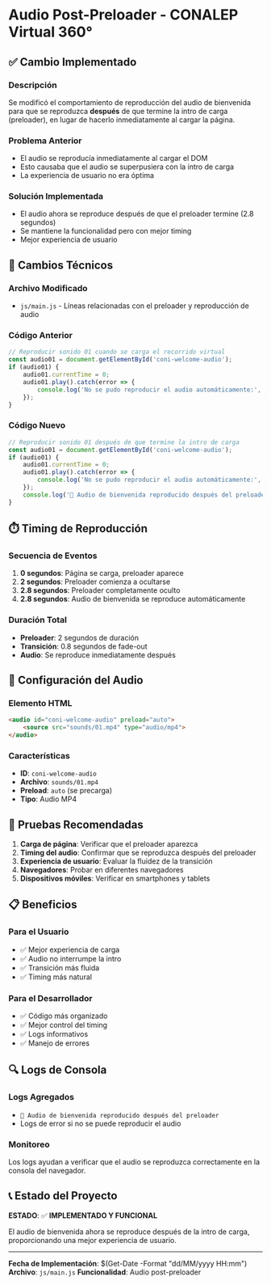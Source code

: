# Audio Post-Preloader - CONALEP Virtual 360°

## ✅ Cambio Implementado

### Descripción
Se modificó el comportamiento de reproducción del audio de bienvenida para que se reproduzca **después** de que termine la intro de carga (preloader), en lugar de hacerlo inmediatamente al cargar la página.

### Problema Anterior
- El audio se reproducía inmediatamente al cargar el DOM
- Esto causaba que el audio se superpusiera con la intro de carga
- La experiencia de usuario no era óptima

### Solución Implementada
- El audio ahora se reproduce después de que el preloader termine (2.8 segundos)
- Se mantiene la funcionalidad pero con mejor timing
- Mejor experiencia de usuario

## 🔧 Cambios Técnicos

### Archivo Modificado
- `js/main.js` - Líneas relacionadas con el preloader y reproducción de audio

### Código Anterior
```javascript
// Reproducir sonido 01 cuando se carga el recorrido virtual
const audio01 = document.getElementById('coni-welcome-audio');
if (audio01) {
    audio01.currentTime = 0;
    audio01.play().catch(error => {
        console.log('No se pudo reproducir el audio automáticamente:', error);
    });
}
```

### Código Nuevo
```javascript
// Reproducir sonido 01 después de que termine la intro de carga
const audio01 = document.getElementById('coni-welcome-audio');
if (audio01) {
    audio01.currentTime = 0;
    audio01.play().catch(error => {
        console.log('No se pudo reproducir el audio automáticamente:', error);
    });
    console.log('🎵 Audio de bienvenida reproducido después del preloader');
}
```

## ⏱️ Timing de Reproducción

### Secuencia de Eventos
1. **0 segundos**: Página se carga, preloader aparece
2. **2 segundos**: Preloader comienza a ocultarse
3. **2.8 segundos**: Preloader completamente oculto
4. **2.8 segundos**: Audio de bienvenida se reproduce automáticamente

### Duración Total
- **Preloader**: 2 segundos de duración
- **Transición**: 0.8 segundos de fade-out
- **Audio**: Se reproduce inmediatamente después

## 🎵 Configuración del Audio

### Elemento HTML
```html
<audio id="coni-welcome-audio" preload="auto">
    <source src="sounds/01.mp4" type="audio/mp4">
</audio>
```

### Características
- **ID**: `coni-welcome-audio`
- **Archivo**: `sounds/01.mp4`
- **Preload**: `auto` (se precarga)
- **Tipo**: Audio MP4

## 🧪 Pruebas Recomendadas

1. **Carga de página**: Verificar que el preloader aparezca
2. **Timing del audio**: Confirmar que se reproduzca después del preloader
3. **Experiencia de usuario**: Evaluar la fluidez de la transición
4. **Navegadores**: Probar en diferentes navegadores
5. **Dispositivos móviles**: Verificar en smartphones y tablets

## 📋 Beneficios

### Para el Usuario
- ✅ Mejor experiencia de carga
- ✅ Audio no interrumpe la intro
- ✅ Transición más fluida
- ✅ Timing más natural

### Para el Desarrollador
- ✅ Código más organizado
- ✅ Mejor control del timing
- ✅ Logs informativos
- ✅ Manejo de errores

## 🔍 Logs de Consola

### Logs Agregados
- `🎵 Audio de bienvenida reproducido después del preloader`
- Logs de error si no se puede reproducir el audio

### Monitoreo
Los logs ayudan a verificar que el audio se reproduzca correctamente en la consola del navegador.

## 📞 Estado del Proyecto

**ESTADO**: ✅ **IMPLEMENTADO Y FUNCIONAL**

El audio de bienvenida ahora se reproduce después de la intro de carga, proporcionando una mejor experiencia de usuario.

---

**Fecha de Implementación**: $(Get-Date -Format "dd/MM/yyyy HH:mm")
**Archivo**: `js/main.js`
**Funcionalidad**: Audio post-preloader 